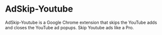 # AdSkip-Youtube
AdSkip-Youtube is a Google Chrome extension that skips the YouTube adds and closes the YouTube ad popups. Skip Youtube ads like a Pro.
